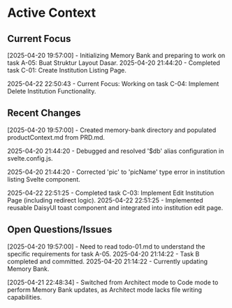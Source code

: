 # Active Context

## Current Focus
[2025-04-20 19:57:00] - Initializing Memory Bank and preparing to work on task A-05: Buat Struktur Layout Dasar.
2025-04-20 21:44:20 - Completed task C-01: Create Institution Listing Page.

2025-04-22 22:50:43 - Current Focus: Working on task C-04: Implement Delete Institution Functionality.


## Recent Changes
[2025-04-20 19:57:00] - Created memory-bank directory and populated productContext.md from PRD.md.

2025-04-20 21:44:20 - Debugged and resolved '$db' alias configuration in svelte.config.js.

2025-04-20 21:44:20 - Corrected 'pic' to 'picName' type error in institution listing Svelte component.

2025-04-22 22:51:25 - Completed task C-03: Implement Edit Institution Page (including redirect logic).
2025-04-22 22:51:25 - Implemented reusable DaisyUI toast component and integrated into institution edit page.

## Open Questions/Issues
[2025-04-20 19:57:00] - Need to read todo-01.md to understand the specific requirements for task A-05.
2025-04-20 21:14:22 - Task B completed and committed.
2025-04-20 21:14:22 - Currently updating Memory Bank.

[2025-04-21 22:48:34] - Switched from Architect mode to Code mode to perform Memory Bank updates, as Architect mode lacks file writing capabilities.
